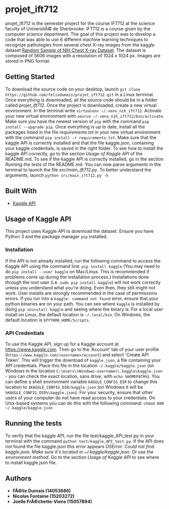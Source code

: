 ﻿# projet_ift712
projet_ift712 is the semester project for the course IFT712 at the science faculty of UniversitÃ© de Sherbrooke. IFT712 is a course given by the computer science department. The goal of this project was to develop a code that was able to use 6 different machine learning techniques to recognize pathologies from several chest X-ray images from the kaggle dataset [Random Sample of NIH Chest X-ray Dataset](https://www.kaggle.com/nih-chest-xrays/sample). The dataset is composed of 5606 images with a resolution of 1024 x 1024 px. Images are stored in PNG format.
## Getting Started
To download the source code on your desktop, launch `git clone https://github.com/felixdumais/projet_ift712.git` in a Linux terminal. Once everything is downloaded, all the source code should be in a folder called *projet_ift712*. 
Once the project is downloaded, create a new virtual environment. In the terminal write `virtualenv ~/.venv_nih_ift712`. Activate your new virtual environment with `source ~/.venv_nih_ift712/bin/activate`. Make sure you have the newest version of `pip` with the command `pip install --upgrade pip`.
Once everything is up to date, install all the packages listed in the file *requirements.txt* in your new virtual environment with the command `pip install -r requirements.txt`. 
Make sure that the kaggle API is correctly installed and that the file kaggle.json, containing your kaggle credentials, is saved in the right folder. To see how to install the kaggle API correctly, go to the section *Usage of Kaggle API* of the README.md. To see if the kaggle API is correctly installed, go in the section *Running the tests* of the README.md.
You can now parse arguments in the terminal to launch the file *src/main_ift712.py*. To better understand the arguments, launch `python src/main_ift712.py -h`
## Built With
* [Kaggle API](https://github.com/Kaggle/kaggle-api)
## Usage of Kaggle API
This project uses Kaggle API to download the dataset. Ensure you have Python 3 and the package manager `pip` installed.
### Installation
If the API is not already installed, run the following command to access the Kaggle API using the command line:
`pip install kaggle` (You may need to do `pip install --user kaggle` on Mac/Linux.  This is recommended if problems come up during the installation process.) Installations done through the root user (i.e. `sudo pip install kaggle`) will not work correctly unless you understand what you're doing.  Even then, they still might not work.  User installs are strongly recommended in the case of permissions errors.
If you run into a `kaggle: command not found` error, ensure that your python binaries are on your path.  You can see where `kaggle` is installed by doing `pip uninstall kaggle` and seeing where the binary is.  For a local user install on Linux, the default location is `~/.local/bin`.  On Windows, the default location is `$PYTHON_HOME/Scripts`.
### API Credentials
To use the Kaggle API, sign up for a Kaggle account at https://www.kaggle.com. Then go to the 'Account' tab of your user profile (`https://www.kaggle.com/<username>/account`) and select 'Create API Token'. This will trigger the download of `kaggle.json`, a file containing your API credentials. Place this file in the location `~/.kaggle/kaggle.json` (on Windows in the location `C:\Users\<Windows-username>\.kaggle\kaggle.json` - you can check the exact location, sans drive, with `echo %HOMEPATH%`). You can define a shell environment variable `KAGGLE_CONFIG_DIR` to change this location to `$KAGGLE_CONFIG_DIR/kaggle.json` (on Windows it will be `%KAGGLE_CONFIG_DIR%\kaggle.json`).
For your security, ensure that other users of your computer do not have read access to your credentials. On Unix-based systems you can do this with the following command: 
`chmod 600 ~/.kaggle/kaggle.json`
## Running the tests
To verify that the kaggle API, run the file test/kaggle_API_test.py in your terminal with the command `python test/kaggle_API_test.py`. If the API does not found the file kaggle.json this error appears *OSError: Could not find kaggle.json. Make sure it's located in ~/.kaggle/kaggle.json. Or use the environment method*. Go to the section *Usage of Kaggle API* to see where to install kaggle.json file.
## Authors
* **FÃ©lix Dumais (14053686)** 
* **Nicolas Fontaine (15203272)** 
* **Joelle FrÃ©chette-Viens (15057894)** 